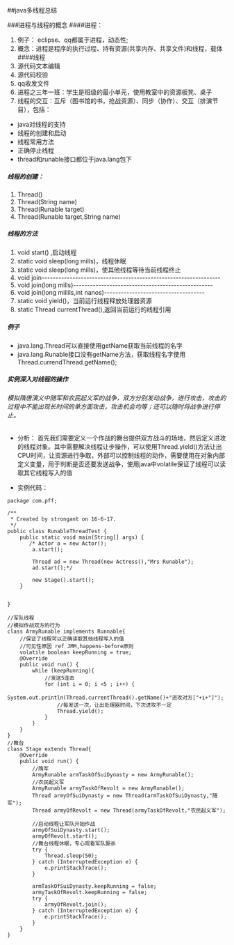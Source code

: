 ##java多线程总结

###进程与线程的概念
####进程：
1.   例子： eclipse、qq都属于进程，动态性;
2.   概念：进程是程序的执行过程、持有资源(共享内存、共享文件)和线程，载体
####线程
1.  源代码文本编辑
2.  源代码校验
3.  qq收发文件
4. 进程之三年一班：学生是班级的最小单元，使用教室中的资源板凳、桌子
5. 线程的交互：互斥（图书馆的书，抢战资源）、同步（协作）、交互（排演节目），包括：
- java对线程的支持
- 线程的创建和启动
- 线程常用方法
- 正确停止线程
- thread和runable接口都位于java.lang包下
##### 线程的创建：
1. Thread()
2. Thread(String name)
3. Thread(Runable target)
4. Thread(Runable target,String name)

##### 线程的方法
1. void start() ,启动线程
2. static void sleep(long mills)，线程休眠
3. static void sleep(long mills)，使其他线程等待当前线程终止
4. void join----------------------------------------------------------------
5. void join(long mills)--------------------------------------------------
6. void join(long millils,int nanos)------------------------------------
7. static void yield()，当前运行线程释放处理器资源
8. static Thread currentThread(),返回当前运行的线程引用
##### 例子
* java.lang.Thread可以直接使用getName获取当前线程的名字
* java.lang.Runable接口没有getName方法，获取线程名字使用Thread.currendThread.getName();

##### 实例深入对线程的操作
###### 模拟隋唐演义中随军和农民起义军的战争，双方分别发动战争，进行攻击，攻击的过程中不能出现长时间的单方面攻击，攻击机会均等；还可以随时将战争进行停止。
* 分析：
首先我们需要定义一个作战的舞台提供双方战斗的场地，然后定义进攻的线程对象。其中需要解决线程让步操作，可以使用Thread.yield()方法让出CPU时间，让资源进行争取，外部可以控制线程的动作，需要使用在对象内部定义变量，用于判断是否还要发送战争，使用java中volatile保证了线程可以读取其它线程写入的值

* 实例代码：
```
package com.pff;

/**
 * Created by strongant on 16-6-17.
 */
public class RunableThreadTest {
    public static void main(String[] args) {
       /* Actor a = new Actor();
        a.start();

        Thread ad = new Thread(new Actress(),"Mrs Runable");
        ad.start();*/

        new Stage().start();
    }


}

//军队线程
//模拟作战双方的行为
class ArmyRunable implements Runnable{
    //保证了线程可以正确读取其他线程写入的值
    //可见性原因 ref JMM,happens-before原则
    volatile boolean keepRunning = true;
    @Override
    public void run() {
        while (keepRunning){
            //发送5连击
            for (int i = 0; i <5 ; i++) {
                System.out.println(Thread.currentThread().getName()+"进攻对方["+i+"]");
                //每发送一次，让出处理器时间，下次进攻不一定
                Thread.yield();
            }
        }
    }
}
//舞台
class Stage extends Thread{
    @Override
    public void run() {
        //隋军
        ArmyRunable armTaskOfSuiDynasty = new ArmyRunable();
        //农民起义军
        ArmyRunable armyTaskOfRevolt = new ArmyRunable();
        Thread armyOfSuiDynasty = new Thread(armTaskOfSuiDynasty,"随军");
        Thread armyOfRevolt = new Thread(armyTaskOfRevolt,"农民起义军");

        //启动线程让军队开始作战
        armyOfSuiDynasty.start();
        armyOfRevolt.start();
        //舞台线程休眠，专心观看军队厮杀
        try {
            Thread.sleep(50);
        } catch (InterruptedException e) {
            e.printStackTrace();
        }

        armTaskOfSuiDynasty.keepRunning = false;
        armyTaskOfRevolt.keepRunning = false;
        try {
            armyOfRevolt.join();
        } catch (InterruptedException e) {
            e.printStackTrace();
        }
    }
}
```

